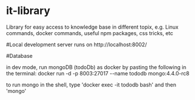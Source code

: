 # it-library

Library for easy access to knowledge base in different topix, e.g. Linux commands, docker commands, useful npm packages, css tricks, etc

#Local development 
server runs on http://localhost:8002/

#Database

in dev mode, run mongoDB (todoDb) as docker by pasting the following in the terminal:
docker run -d -p 8003:27017 --name tododb mongo:4.4.0-rc8

to run mongo in the shell, type 'docker exec -it tododb bash' and then 'mongo'